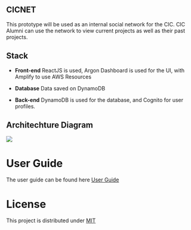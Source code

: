 ## CICNET

This prototype will be used as an internal social network for the CIC. CIC Alumni can use the network to view current projects as well as their past projects.

## Stack

* **Front-end** ReactJS is used, Argon Dashboard is used for the UI, with Amplify to use AWS Resources

* **Database** Data saved on DynamoDB

* **Back-end** DynamoDB is used for the database, and Cognito for user profiles.

## Architechture Diagram

<img src= "./images/diagram(1).png">

# User Guide 
The user guide can be found here [User Guide](./docs/user_guide.md)

# License 
This project is distributed under [MIT](./LICENSE.md)


